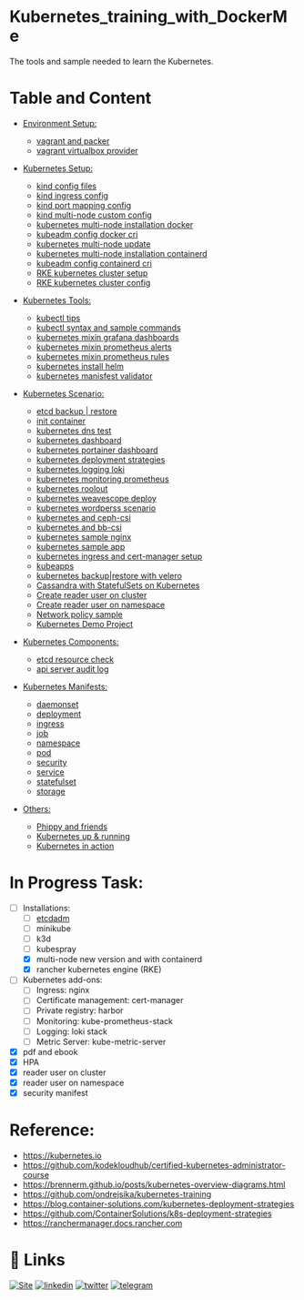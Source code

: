 # Kubernetes_training_with_DockerMe
The tools and sample needed to learn the Kubernetes.

# Table and Content

- [Environment Setup:](vagrant)
  - [vagrant and packer](vagrant/vagrant-and-packer.md)
  - [vagrant virtualbox provider](vagrant/vbox-environment)


- [Kubernetes Setup:](setup)
  - [kind config files](setup/kind/kind.md)
  - [kind ingress config](setup/kind/kind-ingress.yml)
  - [kind port mapping config](setup/kind/kind-port-mapping.yml)
  - [kind multi-node custom config](setup/kind/multinode-custom-version.yml)
  - [kubernetes multi-node installation docker](setup/kubeadm/multi-node-installation-docker.md)
  - [kubeadm config docker cri](setup/kubeadm/kubeadm-config-docker.yml)
  - [kubernetes multi-node update](setup/kubeadm/multi-node-update.md)
  - [kubernetes multi-node installation containerd](setup/kubeadm/multi-node-installation-containerd.md)
  - [kubeadm config containerd cri](setup/kubeadm/kubeadm-config-containerd.yml)
  - [RKE kubernetes cluster setup](setup/RKE/rke.md)
  - [RKE kubernetes cluster config](setup/RKE/cluster.yml)


- [Kubernetes Tools:](tools)
  - [kubectl tips](tools/kubectl-tips.md)
  - [kubectl syntax and sample commands](tools/kubectl-command-sample.md)
  - [kubernetes mixin grafana dashboards](tools/kubernetes-mixin/grafana-dashboards)
  - [kubernetes mixin prometheus alerts](tools/kubernetes-mixin/prometheus_alerts.yaml)
  - [kubernetes mixin prometheus rules](tools/kubernetes-mixin/prometheus_rules.yaml)
  - [kubernetes install helm](tools/install-helm.md)
  - [kubernetes manisfest validator](tools/manifest-validator.md)


- [Kubernetes Scenario:](scenario)
  - [etcd backup | restore](scenario/back-restore-etcd.md)
  - [init container](scenario/Init-containers-in-use.md)
  - [kubernetes dns test](scenario/kubernetes-dns-test.md)
  - [kubernetes dashboard](scenario/kubernetes-dashboard.md)
  - [kubernetes portainer dashboard](scenario/portianer-dashboards.md)
  - [kubernetes deployment strategies](scenario/deployment-strategies)
  - [kubernetes logging loki](scenario/loki.md)
  - [kubernetes monitoring prometheus](scenario/prometheus.md)
  - [kubernetes roolout](scenario/rollout-test.md)
  - [kubernetes weavescope deploy](scenario/weavescope.md)
  - [kubernetes wordperss scenario](scenario/wordpress.md)
  - [kubernetes and ceph-csi ](scenario/ceph-csi.md)
  - [kubernetes and bb-csi](scenario/block-bridge-csi.md)
  - [kubernetes sample nginx](scenario/nginx-test)
  - [kubernetes sample app](scenario/sample-app)
  - [kubernetes ingress and cert-manager setup](scenario/ingress-certmanager.md)
  - [kubeapps](scenario/kubeapps.md)
  - [kubernetes backup|restore with velero](scenario/velero.md)
  - [Cassandra with StatefulSets on Kubernetes](https://github.com/kubernetes/examples/tree/master/cassandra)
  - [Create reader user on cluster](scenario/Create-read-only-user-on-cluster.md)
  - [Create reader user on namespace](scenario/Create-read-only-user.md)
  - [Network policy sample](scenario/network-policy.md)
  - [Kubernetes Demo Project](scenario/kubernetes-demo-project.md)

- [Kubernetes Components:](components)
  - [etcd resource check](components/etcd-resource-check.md)
  - [api server audit log](components/api-server-audit-log.md)

- [Kubernetes Manifests:](manifests)
  - [daemonset](manifests/daemonset)
  - [deployment](manifests/deployment)
  - [ingress](manifests/ingress)
  - [job](manifests/job)
  - [namespace](manifests/namespace)
  - [pod](manifests/pod)
  - [security](manifests/security)
  - [service](manifests/service)
  - [statefulset](manifests/statefulset)
  - [storage](manifests/storage)


- [Others:](others)
  - [Phippy and friends](others/Phippy_and_friends)
  - [Kubernetes up & running](others/eBooks/kubernetes-up-running.pdf)
  - [Kubernetes in action](others/eBooks/Kubernetes_in_Action.pdf)


# In Progress Task:
- [ ] Installations:
  - [ ] [etcdadm](https://github.com/kubernetes-sigs/etcdadm)
  - [ ] minikube
  - [ ] k3d
  - [ ] kubespray
  - [x] multi-node new version and with containerd
  - [x] rancher kubernetes engine (RKE)
- [ ] Kubernetes add-ons:
  - [ ] Ingress: nginx
  - [ ] Certificate management: cert-manager
  - [ ] Private registry: harbor
  - [ ] Monitoring: kube-prometheus-stack
  - [ ] Logging: loki stack
  - [ ] Metric Server: kube-metric-server
- [x] pdf and ebook
- [x] HPA
- [x] reader user on cluster
- [x] reader user on namespace
- [x] security manifest

# Reference:
 - https://kubernetes.io
 - https://github.com/kodekloudhub/certified-kubernetes-administrator-course
 - https://brennerm.github.io/posts/kubernetes-overview-diagrams.html
 - https://github.com/ondrejsika/kubernetes-training
 - https://blog.container-solutions.com/kubernetes-deployment-strategies
 - https://github.com/ContainerSolutions/k8s-deployment-strategies
 - https://ranchermanager.docs.rancher.com


# 🔗 Links
[![Site](https://img.shields.io/badge/Dockerme.ir-0A66C2?style=for-the-badge&logo=docker&logoColor=white)](https://dockerme.ir/)
[![linkedin](https://img.shields.io/badge/linkedin-0A66C2?style=for-the-badge&logo=linkedin&logoColor=white)](https://www.linkedin.com/in/ahmad-rafiee/)
[![twitter](https://img.shields.io/badge/twitter-1DA1F2?style=for-the-badge&logo=twitter&logoColor=white)](https://twitter.com/@rafiee1001)
[![telegram](https://img.shields.io/badge/telegram-0A66C2?style=for-the-badge&logo=telegram&logoColor=white)](https://t.me/dockerme)